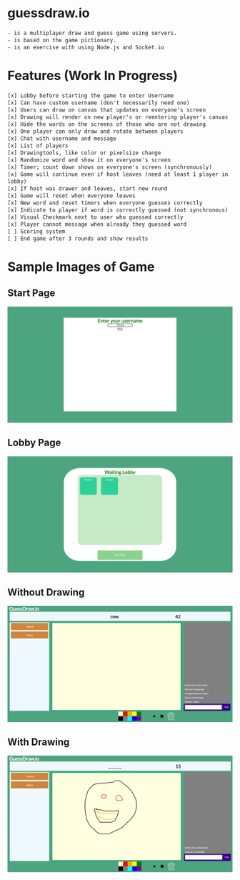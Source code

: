 # guessdraw.io

    - is a multiplayer draw and guess game using servers.
    - is based on the game pictionary.
    - is an exercise with using Node.js and Socket.io

# Features (Work In Progress)
    [x] Lobby before starting the game to enter Username
    [x] Can have custom username (don't necessarily need one)
    [x] Users can draw on canvas that updates on everyone's screen
    [x] Drawing will render on new player's or reentering player's canvas
    [x] Hide the words on the screens of those who are not drawing 
    [x] One player can only draw and rotate between players
    [x] Chat with username and message
    [x] List of players
    [x] Drawingtools, like color or pixelsize change
    [x] Randomize word and show it on everyone's screen
    [x] Timer; count down shows on everyone's screen (synchronously)
    [x] Game will continue even if host leaves (need at least 1 player in lobby)
    [x] If host was drawer and leaves, start new round
    [x] Game will reset when everyone leaves
    [x] New word and reset timers when everyone guesses correctly
    [x] Indicate to player if word is correctly guessed (not synchronous)
    [x] Visual Checkmark next to user who guessed correctly
    [x] Player cannot message when already they guessed word
    [ ] Scoring system
    [ ] End game after 3 rounds and show results
    
# Sample Images of Game

## Start Page

![startpage](./guessdraw.io/sample-game-images/startpage.PNG)

## Lobby Page

![lobbypage](./guessdraw.io/sample-game-images/lobby.PNG)

## Without Drawing

![samplegame2](./guessdraw.io/sample-game-images/game2.PNG)

## With Drawing

![samplegame2](./guessdraw.io/sample-game-images/game1.PNG)

